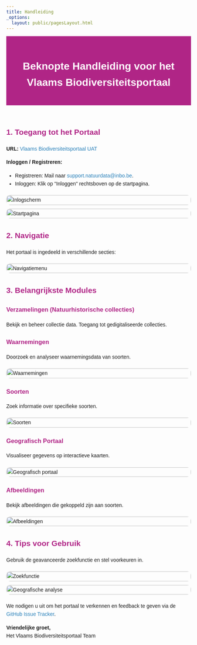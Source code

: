 ```yaml
---
title: Handleiding
_options:
  layout: public/pagesLayout.html
---
```



<html lang="nl">

  <meta charset="UTF-8">
    <meta name="viewport" content="width=device-width, initial-scale=1.0">
    <title>Handleiding - Vlaams Biodiversiteitsportaal</title>
    <style>
        header {
            background-color: #b02586;
            padding: 20px;
            text-align: center;
        }
        header h1 {
            color: white;
        }
        h2, h3 {
            color: #b02586;
        }
        body {
            font-family: Arial, sans-serif;
            margin: 20px;
            line-height: 1.6;
        }
        a {
            color: #2980b9;
            text-decoration: none;
        }
        a:hover {
            text-decoration: underline;
        }
        .logo {
            width: 150px;
            margin: 10px 0;
        }
        .natuurfoto-container {
            display: flex;
            flex-wrap: wrap;
            gap: 10px;
            margin: 20px 0;
        }
        .natuurfoto {
            width: 100%;
            max-width: 600px; /* Past zich aan de paginabreedte aan */
            height: auto;
            border-radius: 10px;
        }
        .watermerk {
            position: fixed;
            top: 50%;
            left: 50%;
            transform: translate(-50%, -50%) rotate(-30deg);
            font-size: 100px;
            color: rgba(150, 150, 150, 0.5);
            font-weight: bold;
            z-index: 1000;
            white-space: nowrap;
        }
    </style>

  <header>
        <h1>Beknopte Handleiding voor het Vlaams Biodiversiteitsportaal</h1>
    </header>
    
  <h2>1. Toegang tot het Portaal</h2>
    <p><strong>URL:</strong> <a href="#">Vlaams Biodiversiteitsportaal UAT</a> </p>
    <p><strong>Inloggen / Registreren:</strong></p>
    <ul>
        <li>Registreren: Mail naar <a href="mailto:support.natuurdata@inbo.be">support.natuurdata@inbo.be</a>.</li>
        <li>Inloggen: Klik op "Inloggen" rechtsboven op de startpagina.</li>
    </ul>
    <div class="natuurfoto-container">
        <img src="/images/Afbeelding1.png" class="natuurfoto" alt="Inlogscherm">
        <img src="/images/Afbeelding2.png" class="natuurfoto" alt="Startpagina">
    </div>
    <h2>2. Navigatie</h2>
    <p>Het portaal is ingedeeld in verschillende secties:</p>
    <div class="natuurfoto-container">
        <img src="/images/Afbeelding3.png" class="natuurfoto" alt="Navigatiemenu">
    </div>
    <h2>3. Belangrijkste Modules</h2>
    <h3>Verzamelingen (Natuurhistorische collecties)</h3>
    <p>Bekijk en beheer collectie data. Toegang tot gedigitaliseerde collecties.</p>
    <h3>Waarnemingen</h3>
    <p>Doorzoek en analyseer waarnemingsdata van soorten.</p>
    <div class="natuurfoto-container">
        <img src="/images/Afbeelding4.png" class="natuurfoto" alt="Waarnemingen">
    </div>
    <h3>Soorten</h3>
    <p>Zoek informatie over specifieke soorten.</p>
    <div class="natuurfoto-container">
        <img src="/images/Afbeelding5.png" class="natuurfoto" alt="Soorten">
    </div>
    <h3>Geografisch Portaal</h3>
    <p>Visualiseer gegevens op interactieve kaarten.</p>
    <div class="natuurfoto-container">
        <img src="/images/Afbeelding8.png" class="natuurfoto" alt="Geografisch portaal">
    </div>
    <h3>Afbeeldingen</h3>
    <p>Bekijk afbeeldingen die gekoppeld zijn aan soorten.</p>
    <div class="natuurfoto-container">
        <img src="/images/Afbeelding10.png" class="natuurfoto" alt="Afbeeldingen">
    </div>
    <h2>4. Tips voor Gebruik</h2>
    <p>Gebruik de geavanceerde zoekfunctie en stel voorkeuren in.</p>
    <div class="natuurfoto-container">
        <img src="/images/Afbeelding13.png" class="natuurfoto" alt="Zoekfunctie">
        <img src="/images/Afbeelding14.png" class="natuurfoto" alt="Geografische analyse">
    </div>
    <p>We nodigen u uit om het portaal te verkennen en feedback te geven via de <a href="https://github.com/inbo/vlaams-biodiversiteitsportaal/issues">GitHub Issue Tracker</a>.</p>
    <p><strong>Vriendelijke groet,</strong><br>Het Vlaams Biodiversiteitsportaal Team</p>
</body>
</html>
